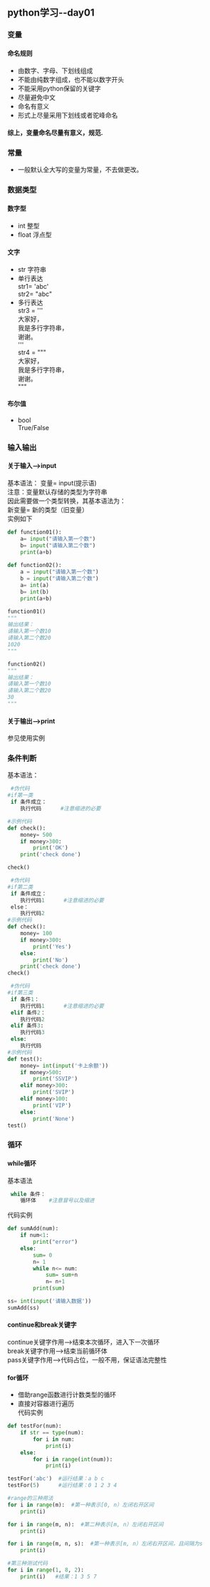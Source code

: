 ## python学习--day01
### 变量
#### 命名规则
 - 由数字、字母、下划线组成
 - 不能由纯数字组成，也不能以数字开头
 - 不能采用python保留的关键字
 - 尽量避免中文
 - 命名有意义
 - 形式上尽量采用下划线或者驼峰命名
#### 综上，变量命名尽量有意义，规范.

### 常量
 - 一般默认全大写的变量为常量，不去做更改。

### 数据类型
 #### 数字型
 - int 整型
 - float 浮点型
 #### 文字
 - str 字符串
 - 单行表达  
  str1= 'abc'    
  str2= "abc"
 - 多行表达  
str3 = '''   
    大家好，   
    我是多行字符串，  
    谢谢。  
'''  
str4 = """   
    大家好，   
    我是多行字符串，  
    谢谢。  
"""
 #### 布尔值
 - bool  
  True/False

### 输入输出
#### 关于输入——>input
基本语法：
变量= input(提示语)  
注意：变量默认存储的类型为字符串  
因此需要做一个类型转换，其基本语法为：  
新变量= 新的类型（旧变量）  
实例如下
```python
def function01():
    a= input("请输入第一个数")
    b= input("请输入第二个数")
    print(a+b)
    
def function02():
    a = input("请输入第一个数")
    b = input("请输入第二个数")
    a= int(a)
    b= int(b)
    print(a+b)

function01()
"""
输出结果：
请输入第一个数10
请输入第二个数20
1020
"""

function02()
"""
输出结果：
请输入第一个数10
请输入第二个数20
30
"""
```
#### 关于输出——>print
参见使用实例

### 条件判断
基本语法：
```python
 #伪代码
#if第一类
 if 条件成立：
    执行代码      #注意缩进的必要

#示例代码
def check():
    money= 500
    if money>300:
        print('OK')
    print('check done')

check()
```
```python
 #伪代码
#if第二类
 if 条件成立：
    执行代码1      #注意缩进的必要
 else：
    执行代码2
#示例代码
def check():
    money= 100
    if money>300:
        print('Yes')
    else:
        print('No')
    print('check done')
check()
```
```python
 #伪代码
#if第三类
 if 条件1：
    执行代码1      #注意缩进的必要
 elif 条件2：
    执行代码2
 elif 条件3:
    执行代码3
 else:
    执行代码
#示例代码
def test():
    money= int(input('卡上余额'))
    if money>500:
        print('SSVIP')
    elif money>300:
        print('SVIP')
    elif money>100:
        print('VIP')
    else:
        print('None')
test()
```

### 循环
#### while循环
基本语法  
```python
 while 条件：  
    循环体    #注意冒号以及缩进
```
代码实例
```python
def sumAdd(num):
    if num<1:
        print("error")
    else:
        sum= 0
        n= 1
        while n<= num:
            sum= sum+n
            n= n+1
        print(sum)

ss= int(input('请输入数据'))
sumAdd(ss)
```
#### continue和break关键字
continue关键字作用——>结束本次循环，进入下一次循环   
break关键字作用——>结束当前循环体     
pass关键字作用——>代码占位，一般不用，保证语法完整性

#### for循环
- 借助range函数进行计数类型的循环
- 直接对容器进行遍历  
代码实例
```python
def testFor(num):
    if str == type(num):
        for i in num:
            print(i)
    else:
        for i in range(int(num)):
            print(i)

testFor('abc')  #运行结果：a b c
testFor(5)      #运行结果：0 1 2 3 4
```
```python
#range的三种用法
for i in range(m):  #第一种表示[0, n）左闭右开区间
    print(i)

for i in range(m, n):  #第二种表示[m, n）左闭右开区间
    print(i)

for i in range(m, n, s):  #第一种表示[m, n）左闭右开区间，且间隔为s
    print(i)

#第三种测试代码
for i in range(1, 8, 2):
    print(i)   #结果：1 3 5 7
```
